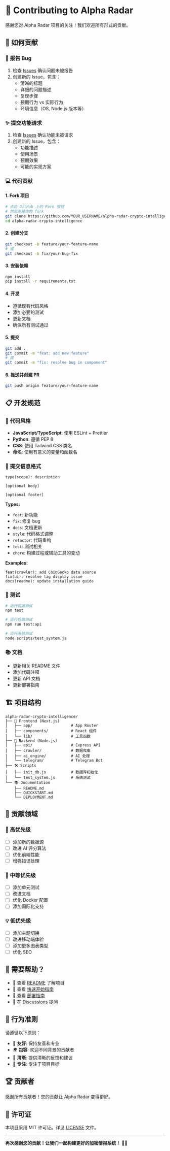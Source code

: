 # 🤝 Contributing to Alpha Radar

感谢您对 Alpha Radar 项目的关注！我们欢迎所有形式的贡献。

## 🌟 如何贡献

### 🐛 报告 Bug

1. 检查 [Issues](https://github.com/yourusername/alpha-radar-crypto-intelligence/issues) 确认问题未被报告
2. 创建新的 Issue，包含：
   - 清晰的标题
   - 详细的问题描述
   - 复现步骤
   - 预期行为 vs 实际行为
   - 环境信息（OS, Node.js 版本等）

### ✨ 提交功能请求

1. 检查 [Issues](https://github.com/yourusername/alpha-radar-crypto-intelligence/issues) 确认功能未被请求
2. 创建新的 Issue，包含：
   - 功能描述
   - 使用场景
   - 预期效果
   - 可能的实现方案

### 💻 代码贡献

#### 1. Fork 项目
```bash
# 点击 GitHub 上的 Fork 按钮
# 然后克隆你的 fork
git clone https://github.com/YOUR_USERNAME/alpha-radar-crypto-intelligence.git
cd alpha-radar-crypto-intelligence
```

#### 2. 创建分支
```bash
git checkout -b feature/your-feature-name
# 或
git checkout -b fix/your-bug-fix
```

#### 3. 安装依赖
```bash
npm install
pip install -r requirements.txt
```

#### 4. 开发
- 遵循现有代码风格
- 添加必要的测试
- 更新文档
- 确保所有测试通过

#### 5. 提交
```bash
git add .
git commit -m "feat: add new feature"
# 或
git commit -m "fix: resolve bug in component"
```

#### 6. 推送并创建 PR
```bash
git push origin feature/your-feature-name
```

## 📋 开发规范

### 🎨 代码风格

- **JavaScript/TypeScript**: 使用 ESLint + Prettier
- **Python**: 遵循 PEP 8
- **CSS**: 使用 Tailwind CSS 类名
- **命名**: 使用有意义的变量和函数名

### 📝 提交信息格式

```
type(scope): description

[optional body]

[optional footer]
```

**Types:**
- `feat`: 新功能
- `fix`: 修复 bug
- `docs`: 文档更新
- `style`: 代码格式调整
- `refactor`: 代码重构
- `test`: 测试相关
- `chore`: 构建过程或辅助工具的变动

**Examples:**
```
feat(crawler): add CoinGecko data source
fix(ui): resolve tag display issue
docs(readme): update installation guide
```

### 🧪 测试

```bash
# 运行前端测试
npm test

# 运行后端测试
npm run test:api

# 运行系统测试
node scripts/test_system.js
```

### 📚 文档

- 更新相关 README 文件
- 添加代码注释
- 更新 API 文档
- 更新部署指南

## 🏗️ 项目结构

```
alpha-radar-crypto-intelligence/
├── 📱 Frontend (Next.js)
│   ├── app/                 # App Router
│   ├── components/          # React 组件
│   └── lib/                 # 工具函数
├── 🔧 Backend (Node.js)
│   ├── api/                 # Express API
│   ├── crawler/             # 数据爬虫
│   ├── ai_engine/           # AI 处理
│   └── telegram/            # Telegram Bot
├── 🛠️ Scripts
│   ├── init_db.js           # 数据库初始化
│   └── test_system.js       # 系统测试
└── 📚 Documentation
    ├── README.md
    ├── QUICKSTART.md
    └── DEPLOYMENT.md
```

## 🎯 贡献领域

### 🚀 高优先级
- [ ] 添加新的数据源
- [ ] 改进 AI 评分算法
- [ ] 优化前端性能
- [ ] 增强错误处理

### 🔧 中等优先级
- [ ] 添加单元测试
- [ ] 改进文档
- [ ] 优化 Docker 配置
- [ ] 添加国际化支持

### 💡 低优先级
- [ ] 添加主题切换
- [ ] 改进移动端体验
- [ ] 添加更多图表类型
- [ ] 优化 SEO

## 🤔 需要帮助？

- 📖 查看 [README](README.md) 了解项目
- 🚀 查看 [快速开始指南](QUICKSTART.md)
- 🐳 查看 [部署指南](DEPLOYMENT.md)
- 💬 在 [Discussions](https://github.com/yourusername/alpha-radar-crypto-intelligence/discussions) 提问

## 📜 行为准则

请遵循以下原则：

- 🤝 **友好**: 保持友善和专业
- 🌍 **包容**: 欢迎不同背景的贡献者
- 📝 **清晰**: 提供清晰的反馈和建议
- 🎯 **专注**: 专注于项目目标

## 🏆 贡献者

感谢所有贡献者！您的贡献让 Alpha Radar 变得更好。

<!-- 这里会自动生成贡献者列表 -->

## 📄 许可证

本项目采用 MIT 许可证。详见 [LICENSE](LICENSE) 文件。

---

**再次感谢您的贡献！让我们一起构建更好的加密情报系统！** 🚀✨

